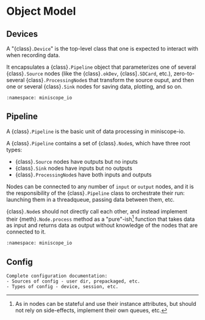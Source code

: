 # Object Model

## Devices

A "{class}`.Device`" is the top-level class that one is expected to interact with when recording 
data.

It encapsulates a {class}`.Pipeline` object that parameterizes one of several
{class}`.Source` nodes (like the {class}`.okDev`, {class]`.SDCard`, etc.),
zero-to-several {class}`.ProcessingNode`s that transform the source ouput,
and then one or several {class}`.Sink` nodes for saving data, plotting, and so on.
 
```{autoclasstree} miniscope_io.devices.Device miniscope_io.devices.Camera miniscope_io.devices.Miniscope 
:namespace: miniscope_io
```  

## Pipeline

A {class}`.Pipeline` is the basic unit of data processing in miniscope-io.

A {class}`.Pipeline` contains a set of {class}`.Node`s, which have three root types:

- {class}`.Source` nodes have outputs but no inputs
- {class}`.Sink` nodes have inputs but no outputs
- {class}`.ProcessingNode`s have both inputs and outputs

Nodes can be connected to any number of `input` or `output` nodes,
and it is the responsibility of the {class}`.Pipeline` class to orchestrate
their run: launching them in a threadqueue, passing data between them, etc.

{class}`.Node`s should not directly call each other, and instead implement
their {meth}`.Node.process` method as a "pure"-ish[^pureish] function that takes
data as input and returns data as output without knowledge of the nodes
that are connected to it.

```{autoclasstree} miniscope_io.models.PipelineModel miniscope_io.models.Node miniscope_io.models.Source miniscope_io.models.Sink miniscope_io.models.ProcessingNode miniscope_io.models.Pipeline
:namespace: miniscope_io
```  

## Config

```{todo}
Complete configuration documentation:
- Sources of config - user dir, prepackaged, etc.
- Types of config - device, session, etc.
```

[^pureish]: As in nodes can be stateful and use their instance attributes,
  but should not rely on side-effects, implement their own queues, etc.